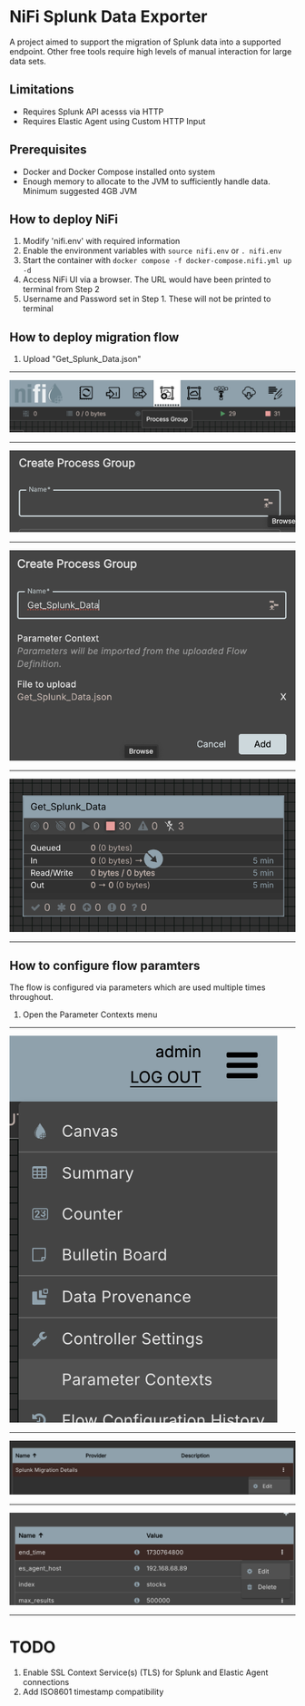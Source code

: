 
# NiFi Splunk Data Exporter

A project aimed to support the migration of Splunk data into a supported endpoint. Other free tools require high levels of manual interaction for large data sets.

## Limitations
- Requires Splunk API acesss via HTTP
- Requires Elastic Agent using Custom HTTP Input

## Prerequisites
- Docker and Docker Compose installed onto system
- Enough memory to allocate to the JVM to sufficiently handle data. Minimum suggested 4GB JVM


## How to deploy NiFi
1. Modify 'nifi.env' with required information
2. Enable the environment variables with ```source nifi.env``` or ```. nifi.env```
3. Start the container with ```docker compose -f docker-compose.nifi.yml up -d```
4. Access NiFi UI via a browser. The URL would have been printed to terminal from Step 2
5. Username and Password set in Step 1. These will not be printed to terminal

## How to deploy migration flow
1. Upload "Get_Splunk_Data.json"
***
![Alt text](images/add_process_group.png) 
***
![Alt text](images/browse_files.png) 
***
![Alt text](images/upload_file.png) 
***
![Alt text](images/added_process_group.png)
*** 

## How to configure flow paramters
The flow is configured via parameters which are used multiple times throughout.
1. Open the Parameter Contexts menu
***
![Alt text](images/open_parameter_context_menu.png)
***
![Alt text](images/edit_parameter_context.png)
***
![Alt text](images/edit_parameter.png)
***

# TODO
1. Enable SSL Context Service(s) (TLS) for Splunk and Elastic Agent connections
2. Add ISO8601 timestamp compatibility
